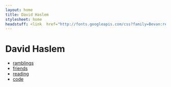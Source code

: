 ```yaml
---
layout: home
title: David Haslem
stylesheet: home
headstuff: <link  href="http://fonts.googleapis.com/css?family=Bevan:regular" rel="stylesheet" type="text/css" >
---
```


David Haslem
============

<nav>
<ul>
  <li><a class="mastodon" href="https://notvery.social/@therabidbanana">ramblings</a></li>
  <li><a class="facebook" href="http://facebook.com/therabidbanana">friends</a></li>
  <li><a class="newsblur" href="https://www.instapaper.com/p/therabidbanana">reading</a></li>
  <li><a class="github" href="http://github.com/therabidbanana">code</a></li>
</ul>
</nav>
